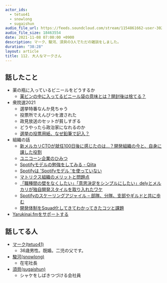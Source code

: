 ```yaml
---
actor_ids:
  - tetuo41
  - snowlong
  - sugaishun
audio_file_url: https://feeds.soundcloud.com/stream/1154861662-user-302747142-yarukinai-112-2021-11-08.mp3
audio_file_size: 18463554
date: 2021-11-08 07:00:00 +0900
description: マーク、駿河、須貝の3人でただの雑談をしました。
duration: "38:28"
layout: article
title: 112. 大人なマークさん
---
```


## 話したこと
- 薬の瓶に入っているビニールをどうするか
  - [薬ビンの中に入ってるビニール袋の意味とは？開封後は捨てる？](https://tips-hodo.com/tv/bin-vinyl)
- 衆院選2021
  - 選挙特番なんか見ちゃう
  - 投票所でえんぴつを渡された
  - 政見放送のセットが貧しすぎる
  - どうやったら政治家になれるのか
  - [選挙の投票用紙、なぜ鉛筆で記入？](https://kahoku.news/articles/20211014khn000027.html)
- 組織の話
  - [新メルカリCTOが就任100日後に感じたのは…？開発組織の今と、自身に課した役割](https://mercan.mercari.com/articles/30768/)
  - [ユニコーン企業のひみつ](https://www.oreilly.co.jp/books/9784873119465/)
  - [Spotifyモデルの勉強をしてみる - Qiita](https://qiita.com/panpanpanyasan/items/f0e58a5625f7f40bcbb2)
  - [Spotifyは 'Spotifyモデル 'を使っていない](https://agile.quora.com/Spotify%E3%81%AF-Spotify%E3%83%A2%E3%83%87%E3%83%AB-%E3%82%92%E4%BD%BF%E3%81%A3%E3%81%A6%E3%81%84%E3%81%AA%E3%81%84)
  - [マトリクス組織のメリットと問題点](https://www.reloclub.jp/relotimes/article/11852)
  - [「職種間の壁をなくしたい」「意思決定をシンプルにしたい」delyとメルカリが独自開発スタイルを取り入れたワケ](https://mercan.mercari.com/articles/26750/)
  - [Spotifyのスケーリングアジャイル – 部隊、分隊、支部やギルドと共に歩む](https://lean-trenches.com/scaling-agile-at-spotify-ja/)
  - [開発体制をSquad化してきてわかってきたコツと課題](https://blog.tsubotax.com/n/nd4a15e65faff)
- [Yarukinai.fmをサポートする](https://note.com/tetuo41/circle)

## 話してる人
- [マーク(tetuo41)](https://twitter.com/tetuo41)
  - 36歳男性。既婚。二児の父です。
- [駿河(snowlong)](https://twitter.com/_snowlong)
  - 在宅社長
- [須貝(sugaishun)](https://twitter.com/sugaishun)
  - シャケをしばきつづける会社員
